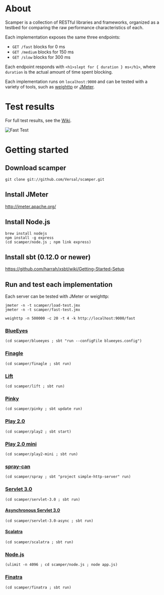 # About

Scamper is a collection of RESTful libraries and frameworks, organized as a testbed for comparing the raw performance characteristics of each.

Each implementation exposes the same three endpoints:

* `GET /fast` blocks for 0 ms
* `GET /medium` blocks for 150 ms
* `GET /slow` blocks for 300 ms

Each endpoint responds with `<h1>slept for { duration } ms</h1>`, where `duration` is the actual amount of time spent blocking.

Each implementation runs on `localhost:9000` and can be tested with a variety of tools, such as [weighttp](https://github.com/lighttpd/weighttp) or [JMeter](http://jmeter.apache.org/).

# Test results

For full test results, see the [Wiki](https://github.com/Versal/scamper/wiki/Test-results).

![Fast Test](https://raw.github.com/Versal/scamper/master/readme/fast-test.png)

# Getting started

## Download scamper

```
git clone git://github.com/Versal/scamper.git
```

## Install JMeter

http://jmeter.apache.org/

## Install Node.js

```
brew install nodejs
npm install -g express
(cd scamper/node.js ; npm link express)
```

## Install sbt (0.12.0 or newer)

https://github.com/harrah/xsbt/wiki/Getting-Started-Setup

## Run and test each implementation

Each server can be tested with JMeter or weighttp:

```
jmeter -n -t scamper/load-test.jmx
jmeter -n -t scamper/fast-test.jmx
```

```
weighttp -n 500000 -c 20 -t 4 -k http://localhost:9000/fast
```

### [BlueEyes](https://github.com/jdegoes/blueeyes)

```
(cd scamper/blueeyes ; sbt "run --configFile blueeyes.config")
```

### [Finagle](https://github.com/twitter/finagle)

```
(cd scamper/finagle ; sbt run)
```

### [Lift](https://github.com/lift/lift)

```
(cd scamper/lift ; sbt run)
```

### [Pinky](https://github.com/pk11/pinky)

```
(cd scamper/pinky ; sbt update run)
```

### [Play 2.0](https://github.com/playframework/Play20)

```
(cd scamper/play2 ; sbt start)
```

### [Play 2.0 mini](https://github.com/typesafehub/play2-mini)

```
(cd scamper/play2-mini ; sbt run)
```

### [spray-can](https://github.com/spray/spray-can)

```
(cd scamper/spray ; sbt "project simple-http-server" run)
```

### [Servlet 3.0](http://jcp.org/aboutJava/communityprocess/final/jsr315/index.html)

```
(cd scamper/servlet-3.0 ; sbt run)
```

#### [Asynchronous Servlet 3.0](http://docs.oracle.com/javaee/6/api/index.html?javax/servlet/AsyncContext.html)

```
(cd scamper/servlet-3.0-async ; sbt run)
```

#### [Scalatra](https://github.com/scalatra/scalatra)

```
(cd scamper/scalatra ; sbt run)
```

### [Node.js](http://nodejs.org/)

```
(ulimit -n 4096 ; cd scamper/node.js ; node app.js)
```

### [Finatra](https://github.com/capotej/finatra)

```
(cd scamper/finatra ; sbt run)
```
